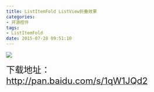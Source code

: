 ```yaml
---
title: ListItemFold ListView折叠效果
categories:
- 开源控件
tags: 
- ListItemFold
date: 2015-07-28 09:51:10
---
```


![](/upload/2015/07/201507281438048301122567.gif)
<!-- more -->
<span style="font-size: 24px;">下载地址：</span>[<span style="font-size: 24px;">http://pan.baidu.com/s/1qW1JQd2</span>](http://pan.baidu.com/s/1qW1JQd2)<span style="font-size: 24px;"></span>